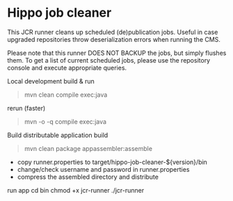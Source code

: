 Hippo job cleaner
=================

This JCR runner cleans up scheduled (de)publication jobs. Useful in case upgraded repositories throw deserialization
errors when running the CMS. 

Please note that this runner DOES NOT BACKUP the jobs, but simply flushes them. To get a list of current scheduled jobs,
please use the repository console and execute appropriate queries.

Local development
build & run
> mvn clean compile exec:java

rerun (faster)
> mvn -o -q compile exec:java

Build distributable application
build
> mvn clean package appassembler:assemble

- copy runner.properties to target/hippo-job-cleaner-${version}/bin
- change/check username and password in runner.properties
- compress the assembled directory and distribute

run app
cd bin
chmod +x jcr-runner
./jcr-runner
